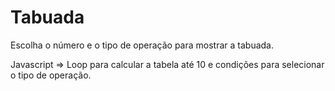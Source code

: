 # Tabuada
Escolha o número e o tipo de operação para mostrar a tabuada. 


Javascript => Loop para calcular a tabela até 10 e condições para selecionar o tipo de operação. 
